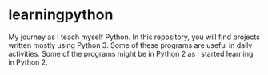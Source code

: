 # learningpython
My journey as I teach myself Python.
In this repository, you will find projects written mostly using Python 3.
Some of these programs are useful in daily activities.
Some of the programs might be in Python 2 as I started learning in Python 2.
